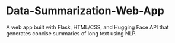 # Data-Summarization-Web-App
A web app built with Flask, HTML/CSS, and Hugging Face API that generates concise summaries of long text using NLP.
